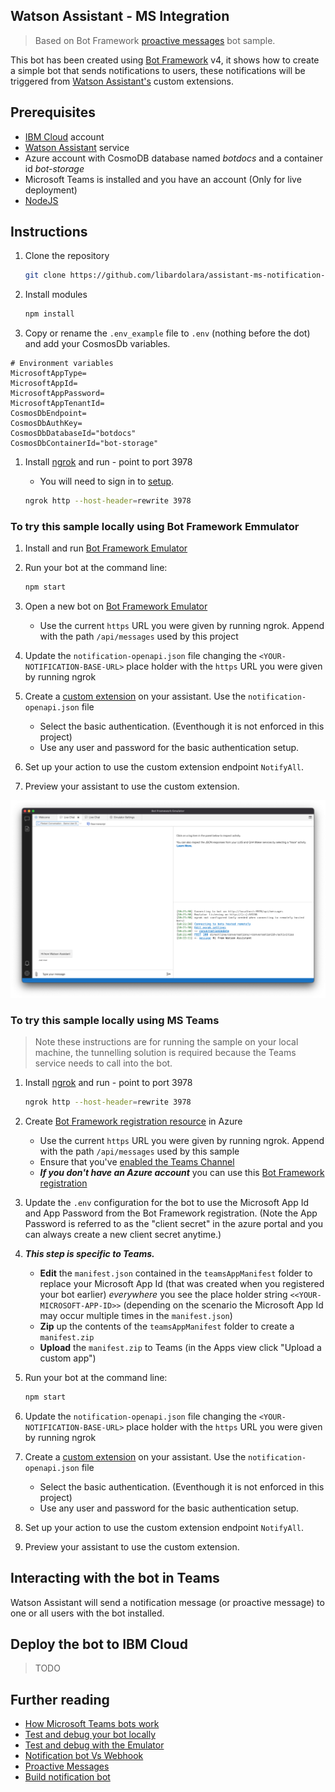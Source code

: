 ## Watson Assistant - MS Integration

> Based on Bot Framework [proactive messages](https://github.com/microsoft/BotBuilder-Samples/tree/75523374357b397433882d35b1b0a305bbc5658d/samples/javascript_nodejs/16.proactive-messages) bot sample.

This bot has been created using [Bot Framework](https://dev.botframework.com) v4, it shows how to create a simple bot that sends notifications to users, these notifications will be triggered from [Watson Assistant's](https://cloud.ibm.com/catalog/services/watson-assistant) custom extensions.

## Prerequisites

- [IBM Cloud](https://cloud.ibm.com) account
- [Watson Assistant](https://cloud.ibm.com/catalog/services/watson-assistant) service
- Azure account with CosmoDB database named _botdocs_ and a container id _bot-storage_
- Microsoft Teams is installed and you have an account (Only for live deployment)
- [NodeJS](https://nodejs.org/en/)

## Instructions

1) Clone the repository

    ```bash
    git clone https://github.com/libardolara/assistant-ms-notification-integration.git
    ```

1) Install modules

    ```bash
    npm install
    ```
1) Copy or rename the `.env_example` file to `.env` (nothing before the dot) and add your CosmosDb variables.

```
# Environment variables
MicrosoftAppType=
MicrosoftAppId=
MicrosoftAppPassword=
MicrosoftAppTenantId=
CosmosDbEndpoint=
CosmosDbAuthKey=
CosmosDbDatabaseId="botdocs"
CosmosDbContainerId="bot-storage"
```

1) Install [ngrok](https://ngrok.com/) and run - point to port 3978
    - You will need to sign in to [setup](https://dashboard.ngrok.com/get-started/setup).

    ```bash
    ngrok http --host-header=rewrite 3978
    ```


### To try this sample locally using Bot Framework Emmulator

1) Install and run [Bot Framework Emulator](https://docs.microsoft.com/en-us/azure/bot-service/bot-service-debug-emulator?view=azure-bot-service-4.0&tabs=csharp)

1) Run your bot at the command line:

    ```bash
    npm start
    ```

1) Open a new bot on [Bot Framework Emulator](https://docs.microsoft.com/en-us/azure/bot-service/bot-service-debug-emulator?view=azure-bot-service-4.0&tabs=csharp)
    - Use the current `https` URL you were given by running ngrok. Append with the path `/api/messages` used by this project

1) Update the `notification-openapi.json` file changing the `<YOUR-NOTIFICATION-BASE-URL>` place holder with the `https` URL you were given by running ngrok

1) Create a [custom extension](https://cloud.ibm.com/docs/watson-assistant?topic=watson-assistant-add-custom-extension) on your assistant. Use the `notification-openapi.json` file
    - Select the basic authentication. (Eventhough it is not enforced in this project)
    - Use any user and password for the basic authentication setup.

1) Set up your action to use the custom extension endpoint `NotifyAll`.

1) Preview your assistant to use the custom extension.

![customextension](img/bot-emulator.png)


### To try this sample locally using MS Teams

> Note these instructions are for running the sample on your local machine, the tunnelling solution is required because the Teams service needs to call into the bot.


1) Install [ngrok](https://ngrok.com/) and run - point to port 3978

    ```bash
    ngrok http --host-header=rewrite 3978
    ```

1) Create [Bot Framework registration resource](https://docs.microsoft.com/en-us/azure/bot-service/bot-service-quickstart-registration) in Azure
    - Use the current `https` URL you were given by running ngrok. Append with the path `/api/messages` used by this sample
    - Ensure that you've [enabled the Teams Channel](https://docs.microsoft.com/en-us/azure/bot-service/channel-connect-teams?view=azure-bot-service-4.0)
    - __*If you don't have an Azure account*__ you can use this [Bot Framework registration](https://docs.microsoft.com/en-us/microsoftteams/platform/bots/how-to/create-a-bot-for-teams#register-your-web-service-with-the-bot-framework)

1) Update the `.env` configuration for the bot to use the Microsoft App Id and App Password from the Bot Framework registration. (Note the App Password is referred to as the "client secret" in the azure portal and you can always create a new client secret anytime.)

1) __*This step is specific to Teams.*__
    - **Edit** the `manifest.json` contained in the  `teamsAppManifest` folder to replace your Microsoft App Id (that was created when you registered your bot earlier) *everywhere* you see the place holder string `<<YOUR-MICROSOFT-APP-ID>>` (depending on the scenario the Microsoft App Id may occur multiple times in the `manifest.json`)
    - **Zip** up the contents of the `teamsAppManifest` folder to create a `manifest.zip`
    - **Upload** the `manifest.zip` to Teams (in the Apps view click "Upload a custom app")

1) Run your bot at the command line:

    ```bash
    npm start
    ```

1) Update the `notification-openapi.json` file changing the `<YOUR-NOTIFICATION-BASE-URL>` place holder with the `https` URL you were given by running ngrok

1) Create a [custom extension](https://cloud.ibm.com/docs/watson-assistant?topic=watson-assistant-add-custom-extension) on your assistant. Use the `notification-openapi.json` file
    - Select the basic authentication. (Eventhough it is not enforced in this project)
    - Use any user and password for the basic authentication setup.

1) Set up your action to use the custom extension endpoint `NotifyAll`.

1) Preview your assistant to use the custom extension.

## Interacting with the bot in Teams

Watson Assistant will send a notification message (or proactive message) to one or all users with the bot installed.

## Deploy the bot to IBM Cloud

> TODO

## Further reading

- [How Microsoft Teams bots work](https://docs.microsoft.com/en-us/azure/bot-service/bot-builder-basics-teams?view=azure-bot-service-4.0&tabs=javascript)
- [Test and debug your bot locally](https://docs.microsoft.com/en-us/microsoftteams/platform/bots/how-to/debug/locally-with-an-ide)
- [Test and debug with the Emulator](https://docs.microsoft.com/en-us/azure/bot-service/bot-service-debug-emulator?view=azure-bot-service-4.0&preserve-view=true&tabs=javascript)
- [Notification bot Vs Webhook](https://docs.microsoft.com/en-us/microsoftteams/platform/webhooks-and-connectors/what-are-webhooks-and-connectors)
- [Proactive Messages](https://docs.microsoft.com/en-us/microsoftteams/platform/bots/how-to/conversations/send-proactive-messages?tabs=typescript#create-the-conversation)
- [Build notification bot](https://docs.microsoft.com/en-us/microsoftteams/platform/sbs-gs-notificationbot?tabs=vscode)

